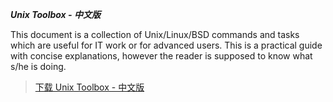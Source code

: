 _**Unix Toolbox - 中文版**_

This document is a collection of Unix/Linux/BSD commands and tasks which are useful for IT work or for advanced users. This is a practical guide with concise explanations, however the reader is supposed to know what s/he is doing.

> [下载 Unix Toolbox - 中文版](http://unixtoolboxcn.googlecode.com/files/unixtoolbox_zh_CN.pdf)